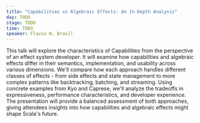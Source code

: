 ```yaml
---
title: "Capabilities vs Algebraic Effects: An In-Depth Analysis"
day: TODO
stage: TODO
time: TODO
speaker: Flavio W. Brasil
---
```


This talk will explore the characteristics of Capabilities from the perspective of an effect system developer. It will examine how capabilities and algebraic effects differ in their semantics, implementation, and usability across various dimensions. We'll compare how each approach handles different classes of effects - from side effects and state management to more complex patterns like backtracking, batching, and streaming. Using concrete examples from Kyo and Caprese, we'll analyze the tradeoffs in expressiveness, performance characteristics, and developer experience. The presentation will provide a balanced assessment of both approaches, giving attendees insights into how capabilities and algebraic effects might shape Scala's future.
    